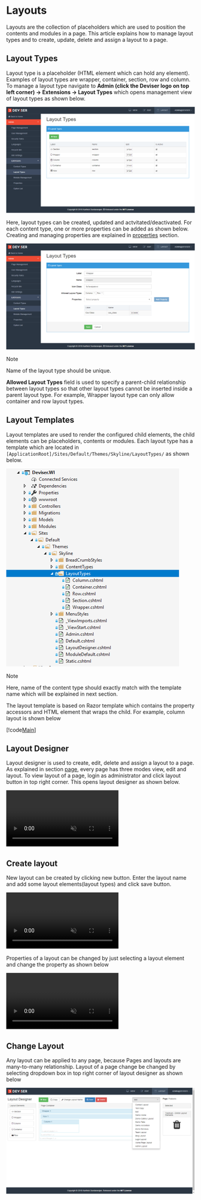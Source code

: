 # Layouts
Layouts are the collection of placeholders which are used to position the contents and modules in a page. This article explains how to manage layout types and to create, update, delete and assign a layout to a page. 

## Layout Types
Layout type is a placeholder (HTML element which can hold any element). Examples of layout types are wrapper, container, section, row and column. To manage a layout type navigate to **Admin (click the Deviser logo on top left corner) -> Extensions -> Layout Types** which opens management view of layout types as shown below.

<img class="img-popup" src="../../assets/images/Layout_LayoutTypes.png">

Here, layout types can be created, updated and actvitated/deactivated. For each content type, one or more properties can be added as shown below. Creating and managing properties are explained in [properties](properties.md) section.

<img class="img-popup" src="../../assets/images/Layout_LayoutTypesDetail.png">

>[!NOTE]
>Name of the layout type should be unique.

**Allowed Layout Types** field is used to specify a parent-child relationship between layout types so that other layout types cannot be inserted inside a parent layout type. For example, Wrapper layout type can only allow container and row layout types.

## Layout Templates
Layout templates are used to render the configured child elements, the child elements can be placeholders, contents or modules. Each layout type has a template which are located in `[ApplicationRoot]/Sites/Default/Themes/Skyline/LayoutTypes/` as shown below. 

<img class="img-popup" src="../../assets/images/Layout_LayoutTemplates.png">

>[!NOTE]
>Here, name of the content type should exactly match with the template name which will be explained in next section.

The layout template is based on Razor template which contains the property accessors and HTML element that wraps the child. For example, column layout is shown below

[!code[Main](../../src/Sites/Default/Themes/Skyline/LayoutTypes/Column.cshtml?range=1-)]

## Layout Designer
Layout designer is used to create, edit, delete and assign a layout to a page. As explained in section [page](../pages/index.md), every page has three modes view, edit and layout. To view layout of a page, login as administrator and click layout button in top right corner. This opens layout designer as shown below.

<video class="video-popup"  autoplay muted loop>
  <source src="../../assets/videos/Layout_ToOpen.mp4" type="video/mp4">
  Your browser does not support HTML5 video.
</video>

## Create layout
New layout can be created by clicking new button. Enter the layout name and add some layout elements(layout types) and click save button.

<video class="video-popup"  autoplay muted loop>
  <source src="../../assets/videos/Layout_AddElements.mp4" type="video/mp4">
  Your browser does not support HTML5 video.
</video>

Properties of a layout can be changed by just selecting a layout element and change the property as shown below

<video class="video-popup"  autoplay muted loop>
  <source src="../../assets/videos/Layout_ColumnProperties.mp4" type="video/mp4">
  Your browser does not support HTML5 video.
</video>

## Change Layout
Any layout can be applied to any page, because Pages and layouts are many-to-many relationship. Layout of a page change be changed by selecting dropdown box in top right corner of layout designer as shown below

<img class="img-popup" src="../../assets/images/Layout_ChooseLayout.png">